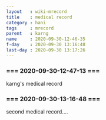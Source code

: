 ```yaml
---
layout   : wiki-mrecord
title    : medical record
category : hani
tags     : mrecord
parent   : karng
name     : 2020-09-30-12-46-35
f-day    : 2020-09-30 13:16:48
last-day : 2020-09-30 13:17:26
---
```


 
### === 2020-09-30-12-47-13 ===  
karng's medical record
### === 2020-09-30-13-16-48 ===  
second medical record....
